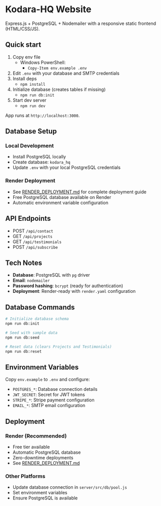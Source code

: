 # Kodara-HQ Website

Express.js + PostgreSQL + Nodemailer with a responsive static frontend (HTML/CSS/JS).

## Quick start

1. Copy env file
   - Windows PowerShell:
     - `Copy-Item env.example .env`
2. Edit `.env` with your database and SMTP credentials
3. Install deps
   - `npm install`
4. Initialize database (creates tables if missing)
   - `npm run db:init`
5. Start dev server
   - `npm run dev`

App runs at `http://localhost:3000`.

## Database Setup

### Local Development
- Install PostgreSQL locally
- Create database: `kodara_hq`
- Update `.env` with your local PostgreSQL credentials

### Render Deployment
- See [RENDER_DEPLOYMENT.md](./RENDER_DEPLOYMENT.md) for complete deployment guide
- Free PostgreSQL database available on Render
- Automatic environment variable configuration

## API Endpoints

- POST `/api/contact`
- GET `/api/projects`
- GET `/api/testimonials`
- POST `/api/subscribe`

## Tech Notes

- **Database**: PostgreSQL with `pg` driver
- **Email**: `nodemailer`
- **Password hashing**: `bcrypt` (ready for authentication)
- **Deployment**: Render-ready with `render.yaml` configuration

## Database Commands

```bash
# Initialize database schema
npm run db:init

# Seed with sample data
npm run db:seed

# Reset data (clears Projects and Testimonials)
npm run db:reset
```

## Environment Variables

Copy `env.example` to `.env` and configure:

- `POSTGRES_*`: Database connection details
- `JWT_SECRET`: Secret for JWT tokens
- `STRIPE_*`: Stripe payment configuration
- `EMAIL_*`: SMTP email configuration

## Deployment

### Render (Recommended)
- Free tier available
- Automatic PostgreSQL database
- Zero-downtime deployments
- See [RENDER_DEPLOYMENT.md](./RENDER_DEPLOYMENT.md)

### Other Platforms
- Update database connection in `server/src/db/pool.js`
- Set environment variables
- Ensure PostgreSQL is available


